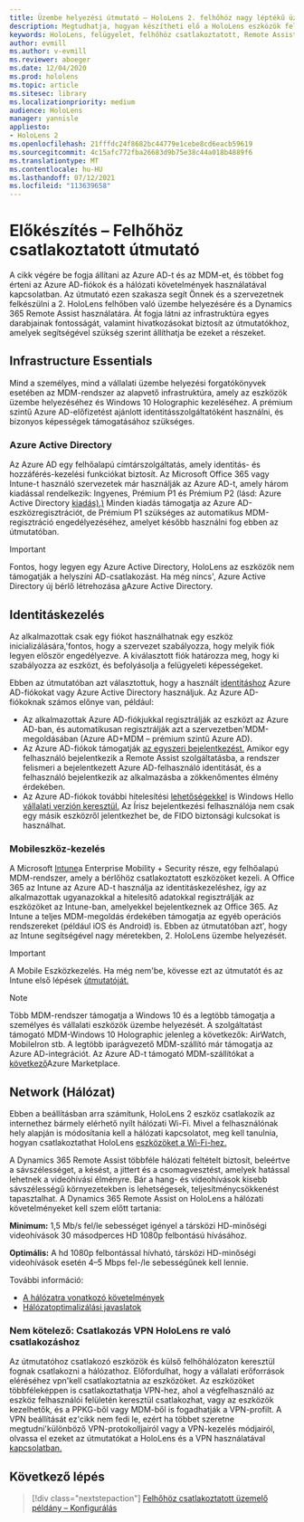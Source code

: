 ```yaml
---
title: Üzembe helyezési útmutató – HoloLens 2. felhőhöz nagy léptékű üzembe helyezés a Remote Assist segítségével – Előkészítés
description: Megtudhatja, hogyan készítheti elő a HoloLens eszközök felhőhöz csatlakoztatott hálózaton keresztüli regisztrálására az Azure Active Directory és az identitáskezelés használatával.
keywords: HoloLens, felügyelet, felhőhöz csatlakoztatott, Remote Assist, AAD, Azure AD, MDM, Mobile Eszközkezelés
author: evmill
ms.author: v-evmill
ms.reviewer: aboeger
ms.date: 12/04/2020
ms.prod: hololens
ms.topic: article
ms.sitesec: library
ms.localizationpriority: medium
audience: HoloLens
manager: yannisle
appliesto:
- HoloLens 2
ms.openlocfilehash: 21fffdc24f8682bc44779e1cebe8cd6eacb59619
ms.sourcegitcommit: 4c15afc772fba26683d9b75e38c44a018b4889f6
ms.translationtype: MT
ms.contentlocale: hu-HU
ms.lasthandoff: 07/12/2021
ms.locfileid: "113639658"
---
```

# <a name="prepare---cloud-connected-guide"></a>Előkészítés – Felhőhöz csatlakoztatott útmutató

A cikk végére be fogja állítani az Azure AD-t és az MDM-et, és többet fog érteni az Azure AD-fiókok és a hálózati követelmények használatával kapcsolatban. Az útmutató ezen szakasza segít Önnek és a szervezetnek felkészülni a 2. HoloLens felhőben való üzembe helyezésére és a Dynamics 365 Remote Assist használatára. Át fogja látni az infrastruktúra egyes darabjainak fontosságát, valamint hivatkozásokat biztosít az útmutatókhoz, amelyek segítségével szükség szerint állíthatja be ezeket a részeket.

## <a name="infrastructure-essentials"></a>Infrastructure Essentials

Mind a személyes, mind a vállalati üzembe helyezési forgatókönyvek esetében az MDM-rendszer az alapvető infrastruktúra, amely az eszközök üzembe helyezéséhez és Windows 10 Holographic kezeléséhez. A prémium szintű Azure AD-előfizetést ajánlott identitásszolgáltatóként használni, és bizonyos képességek támogatásához szükséges.

### <a name="azure-active-directory"></a>Azure Active Directory

Az Azure AD egy felhőalapú címtárszolgáltatás, amely identitás- és hozzáférés-kezelési funkciókat biztosít. Az Microsoft Office 365 vagy Intune-t használó szervezetek már használják az Azure AD-t, amely három kiadással rendelkezik: Ingyenes, Prémium P1 és Prémium P2 (lásd: Azure Active Directory [kiadás).)](https://azure.microsoft.com/documentation/articles/active-directory-editions) Minden kiadás támogatja az Azure AD-eszközregisztrációt, de Prémium P1 szükséges az automatikus MDM-regisztráció engedélyezéséhez, amelyet később használni fog ebben az útmutatóban.

> [!IMPORTANT]
> Fontos, hogy legyen egy Azure Active Directory, HoloLens az eszközök nem támogatják a helyszíni AD-csatlakozást. Ha még nincs&#39;, Azure Active Directory új bérlő létrehozása [a](/azure/active-directory/fundamentals/active-directory-access-create-new-tenant)Azure Active Directory.

## <a name="identity-management"></a>Identitáskezelés

Az alkalmazottak csak egy fiókot használhatnak egy eszköz inicializálására,&#39;fontos, hogy a szervezet szabályozza, hogy melyik fiók legyen először engedélyezve. A kiválasztott fiók határozza meg, hogy ki szabályozza az eszközt, és befolyásolja a felügyeleti képességeket.

Ebben az útmutatóban azt választottuk, hogy a használt [identitáshoz](/hololens/hololens-identity) Azure AD-fiókokat vagy Azure Active Directory használjuk. Az Azure AD-fiókoknak számos előnye van, például:

- Az alkalmazottak Azure AD-fiókjukkal regisztrálják az eszközt az Azure AD-ban, és automatikusan regisztrálják azt a szervezetben&#39;MDM-megoldásában (Azure AD+MDM – prémium szintű Azure AD).
- Az Azure AD-fiókok támogatják [az egyszeri bejelentkezést.](/azure/active-directory/manage-apps/what-is-single-sign-on) Amikor egy felhasználó bejelentkezik a Remote Assist szolgáltatásba, a rendszer felismeri a bejelentkezett Azure AD-felhasználó identitását, és a felhasználó bejelentkezik az alkalmazásba a zökkenőmentes élmény érdekében.
- Az Azure AD-fiókok további hitelesítési [lehetőségekkel](/hololens/hololens-identity) is Windows Hello [vállalati verzión keresztül.](/windows/security/identity-protection/hello-for-business/hello-identity-verification) Az Írisz bejelentkezési felhasználója nem csak egy másik eszközről jelentkezhet be, de FIDO biztonsági kulcsokat is használhat.

### <a name="mobile-device-management"></a>Mobileszköz-kezelés

A Microsoft [Intune](/mem/intune/fundamentals/what-is-intune)a Enterprise Mobility + Security része, egy felhőalapú MDM-rendszer, amely a bérlőhöz csatlakoztatott eszközöket kezeli. A Office 365 az Intune az Azure AD-t használja az identitáskezeléshez, így az alkalmazottak ugyanazokkal a hitelesítő adatokkal regisztrálják az eszközöket az Intune-ban, amelyekkel bejelentkeznek az Office 365. Az Intune a teljes MDM-megoldás érdekében támogatja az egyéb operációs rendszereket (például iOS és Android) is. Ebben az útmutatóban azt&#39;, hogy az Intune segítségével nagy méretekben, 2. HoloLens üzembe helyezését.

> [!IMPORTANT]
> A Mobile Eszközkezelés. Ha még nem&#39;be, kövesse ezt az útmutatót és az Intune első lépések [útmutatóját.](/mem/intune/fundamentals/free-trial-sign-up)

> [!NOTE]
> Több MDM-rendszer támogatja a Windows 10 és a legtöbb támogatja a személyes és vállalati eszközök üzembe helyezését. A szolgáltatást támogató MDM-Windows 10 Holographic jelenleg a következők: AirWatch, MobileIron stb. A legtöbb iparágvezető MDM-szállító már támogatja az Azure AD-integrációt. Az Azure AD-t támogató MDM-szállítókat a [következő](https://azure.microsoft.com/marketplace/)Azure Marketplace.

## <a name="network"></a>Network (Hálózat)

Ebben a beállításban arra számítunk, HoloLens 2 eszköz csatlakozik az internethez bármely elérhető nyílt hálózati Wi-Fi. Mivel a felhasználónak hely alapján is módosítania kell a hálózati kapcsolatot, meg kell tanulnia, hogyan csatlakoztathat HoloLens [eszközöket a Wi-Fi-hez.](/hololens/hololens-network)

A Dynamics 365 Remote Assist többféle hálózati feltételt biztosít, beleértve a sávszélességet, a késést, a jittert és a csomagvesztést, amelyek hatással lehetnek a videóhívási élményre. Bár a hang- és videohívások kisebb sávszélességű környezetekben is lehetségesek, teljesítménycsökkenést tapasztalhat. A Dynamics 365 Remote Assist on HoloLens a hálózati követelményeket kell szem előtt tartania:

**Minimum:** 1,5 Mb/s fel/le sebességet igényel a társközi HD-minőségi videohívások 30 másodperces HD 1080p felbontású hívásához.

**Optimális:** A hd 1080p felbontással hívható, társközi HD-minőségi videohívások esetén 4–5 Mbps fel-/le sebességűnek kell lennie.

További információ:

- [A hálózatra vonatkozó követelmények](/dynamics365/mixed-reality/remote-assist/requirements#network-requirements)
- [Hálózatoptimalizálási javaslatok](/dynamics365/mixed-reality/remote-assist/requirements#dynamics-365-remote-assist-hololens)

### <a name="optional-connect-your-hololens-to-vpn"></a>Nem kötelező: Csatlakozás VPN HoloLens re való csatlakozáshoz

Az útmutatóhoz csatlakozó eszközök és külső felhőhálózaton keresztül fognak csatlakozni a hálózathoz. Előfordulhat, hogy a vállalati erőforrások eléréséhez vpn&#39;kell csatlakoztatnia az eszközöket. Az eszközöket többféleképpen is csatlakoztathatja VPN-hez, ahol a végfelhasználó az eszköz felhasználói felületén keresztül csatlakozhat, vagy az eszközök kezelhetők, és a PPKG-ből vagy MDM-ből is fogadhatják a VPN-profilt. A VPN beállítását ez&#39;cikk nem fedi le, ezért ha többet szeretne megtudni&#39;különböző VPN-protokolljairól vagy a VPN-kezelés módjairól, olvassa el ezeket az útmutatókat a HoloLens és a VPN használatával [kapcsolatban.](/hololens/hololens-network#vpn)

## <a name="next-step"></a>Következő lépés

> [!div class="nextstepaction"]
> [Felhőhöz csatlakoztatott üzemelő példány – Konfigurálás](hololens2-cloud-connected-configure.md)
